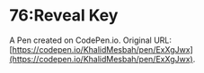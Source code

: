 # 76:Reveal Key

A Pen created on CodePen.io. Original URL: [https://codepen.io/KhalidMesbah/pen/ExXgJwx](https://codepen.io/KhalidMesbah/pen/ExXgJwx).


